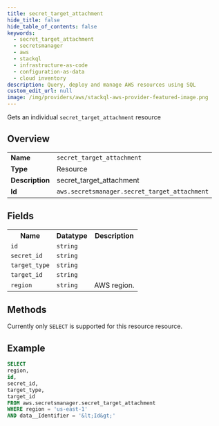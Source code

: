 ```yaml
---
title: secret_target_attachment
hide_title: false
hide_table_of_contents: false
keywords:
  - secret_target_attachment
  - secretsmanager
  - aws
  - stackql
  - infrastructure-as-code
  - configuration-as-data
  - cloud inventory
description: Query, deploy and manage AWS resources using SQL
custom_edit_url: null
image: /img/providers/aws/stackql-aws-provider-featured-image.png
---
```

Gets an individual <code>secret_target_attachment</code> resource

## Overview
<table><tbody>
<tr><td><b>Name</b></td><td><code>secret_target_attachment</code></td></tr>
<tr><td><b>Type</b></td><td>Resource</td></tr>
<tr><td><b>Description</b></td><td>secret_target_attachment</td></tr>
<tr><td><b>Id</b></td><td><code>aws.secretsmanager.secret_target_attachment</code></td></tr>
</tbody></table>

## Fields
<table><tbody>
<tr><th>Name</th><th>Datatype</th><th>Description</th></tr>
<tr><td><code>id</code></td><td><code>string</code></td><td></td></tr>
<tr><td><code>secret_id</code></td><td><code>string</code></td><td></td></tr>
<tr><td><code>target_type</code></td><td><code>string</code></td><td></td></tr>
<tr><td><code>target_id</code></td><td><code>string</code></td><td></td></tr>
<tr><td><code>region</code></td><td><code>string</code></td><td>AWS region.</td></tr>

</tbody></table>

## Methods
Currently only <code>SELECT</code> is supported for this resource resource.





## Example
```sql
SELECT
region,
id,
secret_id,
target_type,
target_id
FROM aws.secretsmanager.secret_target_attachment
WHERE region = 'us-east-1'
AND data__Identifier = '&lt;Id&gt;'
```
